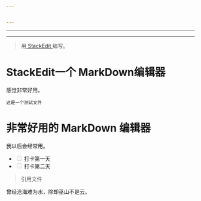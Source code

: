 ```yaml
---


---
```


<hr>
<hr>
<blockquote>
<p>用<a href="https://stackedit.io/"> StackEdit </a> 编写。</p>
</blockquote>
<h1 id="stackedit一个-markdown编辑器">StackEdit一个 MarkDown编辑器</h1>
<p>感觉非常好用。</p>
<pre><code>这是一个测试文件
</code></pre>
<h1 id="非常好用的-markdown-编辑器">非常好用的 MarkDown 编辑器</h1>
<p>我以后会经常用。</p>
<ul>
<li class="task-list-item"><input type="checkbox" class="task-list-item-checkbox" disabled=""> 打卡第一天</li>
<li class="task-list-item"><input type="checkbox" class="task-list-item-checkbox" disabled=""> 打卡第二天</li>
</ul>
<blockquote>
<p>引用文件</p>
</blockquote>
<p>曾经沧海难为水，除却巫山不是云。</p>

